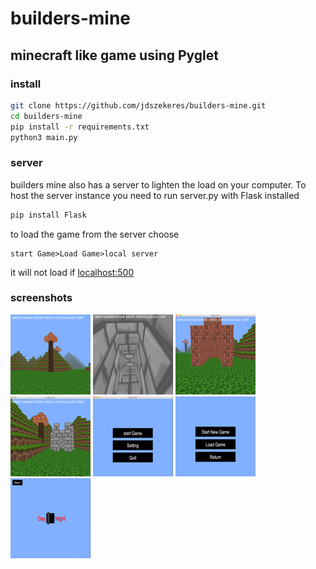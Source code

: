 # builders-mine

## minecraft like game using Pyglet

### install

```bash
git clone https://github.com/jdszekeres/builders-mine.git
cd builders-mine
pip install -r requirements.txt
python3 main.py
```

### server

builders mine also has a server to lighten the load on your computer. To host the server instance you need to run server.py with Flask installed

```bash
pip install Flask
```

to load the game from the server choose

```plain
start Game>Load Game>local server
```
it will not load if [localhost:500](https://127.0.0.1:5000)

### screenshots
![](screenshots/tree.png)
![](screenshots/stair.png)
![](screenshots/house1.png)
![](screenshots/house2.png)
![](screenshots/main.png)
![](screenshots/game-choose.png)
![](screenshots/day-night.png)

